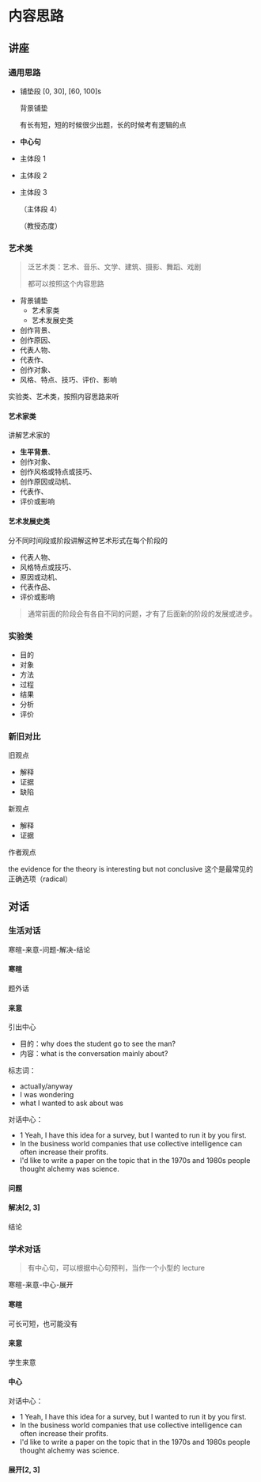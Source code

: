 # 内容思路

## 讲座

### 通用思路

- 铺垫段 [0, 30], [60, 100]s

  背景铺垫

  有长有短，短的时候很少出题，长的时候考有逻辑的点

- **中心句**

- 主体段 1

- 主体段 2

- 主体段 3

  （主体段 4）

  （教授态度）

### 艺术类

> 泛艺术类：艺术、音乐、文学、建筑、摄影、舞蹈、戏剧
>
> 都可以按照这个内容思路

- 背景铺垫
  - 艺术家类
  - 艺术发展史类
- 创作背景、
- 创作原因、
- 代表人物、
- 代表作、
- 创作对象、
- 风格、特点、技巧、评价、影响

实验类、艺术类，按照内容思路来听

#### 艺术家类

讲解艺术家的

- **生平背景**、
- 创作对象、
- 创作风格或特点或技巧、
- 创作原因或动机、
- 代表作、
- 评价或影响

#### 艺术发展史类

分不同时间段或阶段讲解这种艺术形式在每个阶段的

- 代表人物、
- 风格特点或技巧、
- 原因或动机、
- 代表作品、
- 评价或影响

> 通常前面的阶段会有各自不同的问题，才有了后面新的阶段的发展或进步。

### 实验类

- 目的
- 对象
- 方法
- 过程
- 结果
- 分析
- 评价

### 新旧对比

旧观点

- 解释
- 证据
- 缺陷

新观点

- 解释
- 证据

作者观点

the evidence for the theory is interesting but not conclusive 这个是最常见的正确选项（radical）

## 对话

### 生活对话

寒暄-来意-问题-解决-结论

#### 寒暄

题外话

#### 来意

引出中心

- 目的：why does the student go to see the man?
- 内容：what is the conversation mainly about?

标志词：

- actually/anyway
- I was wondering
- what I wanted to ask about was

对话中心：

- 1 Yeah, I have this idea for a survey, but I wanted to run it by you first.
- In the business world companies that use collective intelligence can often increase their profits.
- I'd like to write a paper on the topic that in the 1970s and 1980s people thought alchemy was science.

#### 问题

#### 解决[2, 3]

结论

### 学术对话

> 有中心句，可以根据中心句预判，当作一个小型的 lecture

寒暄-来意-中心-展开

#### 寒暄

可长可短，也可能没有

#### 来意

学生来意

#### 中心

对话中心：

- 1 Yeah, I have this idea for a survey, but I wanted to run it by you first.
- In the business world companies that use collective intelligence can often increase their profits.
- I'd like to write a paper on the topic that in the 1970s and 1980s people thought alchemy was science.

#### 展开[2, 3]
